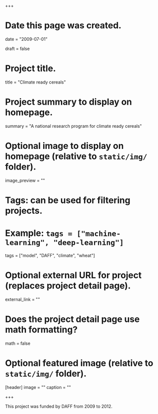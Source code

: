 +++
# Date this page was created.
date = "2009-07-01"

draft = false

# Project title.
title = "Climate ready cereals"

# Project summary to display on homepage.
summary = "A national research program for climate ready cereals"

# Optional image to display on homepage (relative to `static/img/` folder).
image_preview = ""

# Tags: can be used for filtering projects.
# Example: `tags = ["machine-learning", "deep-learning"]`
tags = ["model", "DAFF", "climate", "wheat"]

# Optional external URL for project (replaces project detail page).
external_link = ""

# Does the project detail page use math formatting?
math = false

# Optional featured image (relative to `static/img/` folder).
[header]
image = ""
caption = ""

+++

This project was funded by DAFF from 2009 to 2012.



